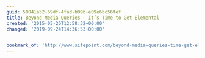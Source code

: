 ```yaml
---
guid: 50041ab2-69df-4fad-b09b-e09e6bc56fef
title: Beyond Media Queries — It’s Time to Get Elemental
created: '2015-05-26T12:58:32+00:00'
changed: '2019-09-24T14:36:53+00:00'


bookmark_of: 'http://www.sitepoint.com/beyond-media-queries-time-get-elemental/'
---
```




